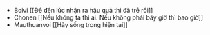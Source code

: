 - Boivi [[Để đến lúc nhận ra hậu quả thì đã trễ rồi]]
- Chonen [[Nếu không ta thì ai. Nếu không phải bây giờ thì bao giờ]]
- Mauthuanvoi [[Hãy sống trong hiện tại]]